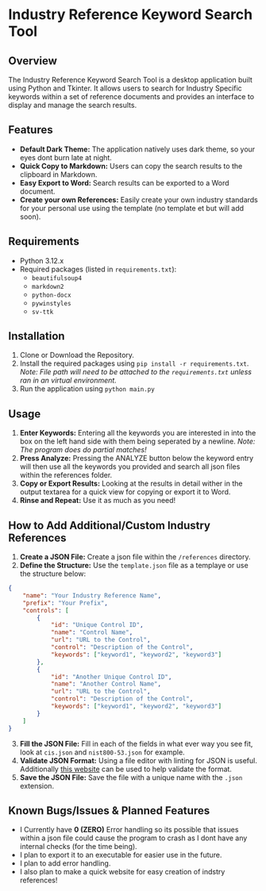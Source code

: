 # Industry Reference Keyword Search Tool

## Overview
The Industry Reference Keyword Search Tool is a desktop application built using Python and Tkinter. It allows users to search for Industry Specific keywords within a set of reference documents and provides an interface to display and manage the search results.

## Features
- **Default Dark Theme:** The application natively uses dark theme, so your eyes dont burn late at night.
- **Quick Copy to Markdown:** Users can copy the search results to the clipboard in Markdown.
- **Easy Export to Word:** Search results can be exported to a Word document.
- **Create your own References:** Easily create your own industry standards for your personal use using the template (no template et but will add soon).

## Requirements
- Python 3.12.x
- Required packages (listed in `requirements.txt`):
  - `beautifulsoup4`
  - `markdown2`
  - `python-docx`
  - `pywinstyles`
  - `sv-ttk`

## Installation
1. Clone or Download the Repository.
2. Install the required packages using `pip install -r requirements.txt`. *Note: File path will need to be attached to the `requirements.txt` unless ran in an virtual environment.*
3. Run the application using `python main.py`

## Usage
1. **Enter Keywords:** Entering all the keywords you are interested in into the box on the left hand side with them being seperated by a newline. *Note: The program does do partial matches!*
2. **Press Analyze:** Pressing the ANALYZE button below the keyword entry will then use all the keywords you provided and search all json files within the references folder.
3. **Copy or Export Results:** Looking at the results in detail wither in the output textarea for a quick view for copying or export it to Word.
4. **Rinse and Repeat:** Use it as much as you need!

## How to Add Additional/Custom Industry References
1. **Create a JSON File:** Create a json file within the `/references` directory.
2. **Define the Structure:** Use the `template.json` file as a templaye or use the structure below:
```json
{
    "name": "Your Industry Reference Name",
    "prefix": "Your Prefix",
    "controls": [
        {
            "id": "Unique Control ID",
            "name": "Control Name",
            "url": "URL to the Control",
            "control": "Description of the Control",
            "keywords": ["keyword1", "keyword2", "keyword3"]
        },
        {
            "id": "Another Unique Control ID",
            "name": "Another Control Name",
            "url": "URL to the Control",
            "control": "Description of the Control",
            "keywords": ["keyword1", "keyword2", "keyword3"]
        }
    ]
}
```
3. **Fill the JSON File:** Fill in each of the fields in what ever way you see fit, look at `cis.json` and `nist800-53.json` for example.
4. **Validate JSON Format:** Using a file editor with linting for JSON is useful. Additionally [this website](https://jsonpathfinder.com/) can be used to help validate the format.
5. **Save the JSON File:** Save the file with a unique name with the `.json` extension.  

## Known Bugs/Issues & Planned Features
- I Currently have **0 (ZERO)** Error handling so its possible that issues within a json file could cause the program to crash as I dont have any internal checks (for the time being).
- I plan to export it to an executable for easier use in the future.
- I plan to add error handling.
- I also plan to make a quick website for easy creation of indstry references!
